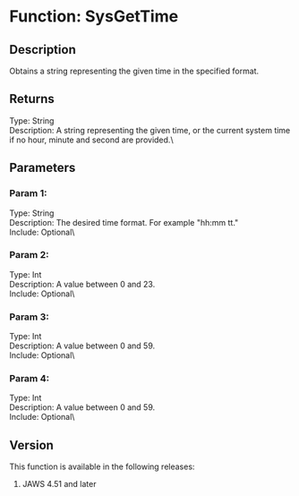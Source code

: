 # Function: SysGetTime

## Description

Obtains a string representing the given time in the specified format.

## Returns

Type: String\
Description: A string representing the given time, or the current system
time if no hour, minute and second are provided.\

## Parameters

### Param 1:

Type: String\
Description: The desired time format. For example \"hh:mm tt.\"\
Include: Optional\

### Param 2:

Type: Int\
Description: A value between 0 and 23.\
Include: Optional\

### Param 3:

Type: Int\
Description: A value between 0 and 59.\
Include: Optional\

### Param 4:

Type: Int\
Description: A value between 0 and 59.\
Include: Optional\

## Version

This function is available in the following releases:

1.  JAWS 4.51 and later
